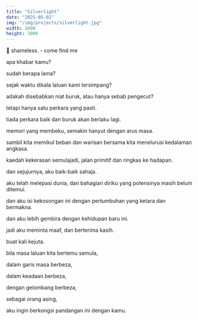 ```yaml
---
title: "Silverlight"
date: "2025-05-02"
img: "/img/projects/silverlight.jpg"
width: 2000
height: 3000
---
```


🎵 shameless. - come find me

apa khabar kamu?

sudah berapa lama?

sejak waktu dikala laluan kami tersimpang?

adakah disebabkan niat buruk, atau hanya sebab pengecut?

tetapi hanya satu perkara yang pasti.

tiada perkara baik dan buruk akan berlaku lagi.

memori yang membeku, semakin hanyut dengan arus masa.

sambil kita memikul beban dan warisan bersama kita menelurusi kedalaman angkasa.

kaedah kekerasan semulajadi, jalan primitif dan ringkas ke hadapan.

dan sejujurnya, aku baik-baik sahaja.

aku telah melepasi dunia, dan bahagian diriku yang potensinya masih belum ditemui.

dan aku isi kekosongan ini dengan pertumbuhan yang ketara dan bermakna.

dan aku lebih gembira dengan kehidupan baru ini.

jadi aku meminta maaf, dan berterima kasih.

buat kali kejuta.

bila masa laluan kita bertemu semula,

dalam garis masa berbeza,

dalam keadaan berbeza,

dengan gelombang berbeza,

sebagai orang asing,

aku ingin berkongsi pandangan ini dengan kamu.
